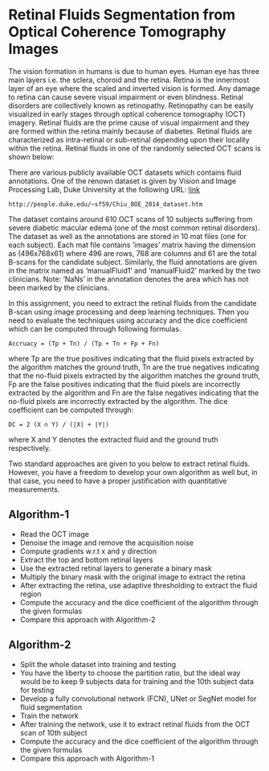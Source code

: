 # Retinal Fluids Segmentation from Optical Coherence Tomography Images

The vision formation in humans is due to human eyes. Human eye has three main layers i.e. the sclera, choroid and the retina. Retina is the innermost layer of an eye where the scaled and inverted vision is formed. Any damage to retina can cause severe visual impairment or even blindness. Retinal disorders are collectively known as retinopathy. Retinopathy can be easily visualized in early stages through optical coherence tomography (OCT) imagery. Retinal fluids are the prime cause of visual impairment and they are formed within the retina mainly because of diabetes. Retinal fluids are characterized as intra-retinal or sub-retinal depending upon their locality within the retina. Retinal fluids in one of the randomly selected OCT scans is shown below:

There are various publicly available OCT datasets which contains fluid annotations. One of the renown dataset is given by Vision and Image Processing Lab, Duke University at the following URL: [link](http://people.duke.edu/~sf59/Chiu_BOE_2014_dataset.htm) 

    http://people.duke.edu/~sf59/Chiu_BOE_2014_dataset.htm

The dataset contains around 610 OCT scans of 10 subjects suffering from severe diabetic macular edema (one of the most common retinal disorders). The dataset as well as the annotations are stored in 10 mat files (one for each subject). Each mat file contains ‘images’ matrix having the dimension as (496x768x61) where 496 are rows, 768 are columns and 61 are the total B-scans for the candidate subject. Similarly, the fluid annotations are given in the matrix named as ‘manualFluid1’ and ‘manualFluid2’ marked by the two clinicians. Note: ‘NaNs’ in the annotation denotes the area which has not been marked by the clinicians.

In this assignment, you need to extract the retinal fluids from the candidate B-scan using image processing and deep learning techniques. Then you need to evaluate the techniques using accuracy and the dice coefficient which can be computed through following formulas.

    Accruacy = (Tp + Tn) / (Tp + Tn + Fp + Fn)
    
where Tp are the true positives indicating that the fluid pixels extracted by the algorithm matches the ground truth, Tn are the true negatives indicating that the no-fluid pixels extracted by the algorithm matches the ground truth, Fp are the false positives indicating that the fluid pixels are incorrectly extracted by the algorithm and Fn are the false negatives indicating that the no-fluid pixels are incorrectly extracted by the algorithm. The dice coefficient can be computed through:

    DC = 2 (X ∩ Y) / (|X| + |Y|)
    
where X and Y denotes the extracted fluid and the ground truth respectively.

Two standard approaches are given to you below to extract retinal fluids. However, you have a freedom to develop your own algorithm as well but, in that case, you need to have a proper justification with quantitative measurements.

## Algorithm-1
- Read the OCT image
- Denoise the image and remove the acquisition noise
- Compute gradients w.r.t x and y direction
- Extract the top and bottom retinal layers
- Use the extracted retinal layers to generate a binary mask
- Multiply the binary mask with the original image to extract the retina
- After extracting the retina, use adaptive thresholding to extract the fluid region
- Compute the accuracy and the dice coefficient of the algorithm through the given formulas
- Compare this approach with Algorithm-2

## Algorithm-2
- Split the whole dataset into training and testing
- You have the liberty to choose the partition ratio, but the ideal way would be to keep 9 subjects
data for training and the 10th subject data for testing
- Develop a fully convolutional network (FCN), UNet or SegNet model for fluid segmentation
- Train the network
- After training the network, use it to extract retinal fluids from the OCT scan of 10th subject
- Compute the accuracy and the dice coefficient of the algorithm through the given formulas
- Compare this approach with Algorithm-1